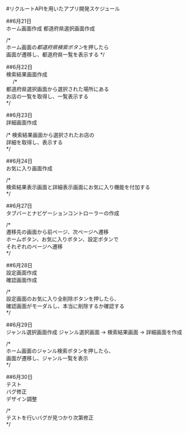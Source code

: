 #リクルートAPIを用いたアプリ開発スケジュール

##6月21日  
ホーム画面作成
都道府県選択画面作成

/*  
ホーム画面の*都道府県検索ボタン*を押したら  
画面が遷移し、都道府県一覧を表示する
*/  
  
##6月22日  
検索結果画面作成  
  　
/*   
都道府県選択画面から選択された場所にある    
お店の一覧を取得し、一覧表示する  
*/  
  
##6月23日  
詳細画面作成  
  
/*
検索結果画面から選択されたお店の  
詳細を取得し、表示する  
*/  
  
##6月24日  
お気に入り画面作成  
  
/*  
検索結果表示画面と詳細表示画面にお気に入り機能を付加する  
*/  
  
##6月27日  
タブバーとナビゲーションコントローラーの作成  
  
/*  
遷移先の画面から前ページ、次ページへ遷移  
ホームボタン、お気に入りボタン、設定ボタンで  
それぞれのページへ遷移  
*/  
  
##6月28日  
設定画面作成  
確認画面作成  
  
/*  
設定画面のお気に入り全削除ボタンを押したら、  
確認画面がモーダルし、本当に削除するか確認する  
*/  

##6月29日  
ジャンル選択画面作成 
ジャンル選択画面 → 検索結果画面 → 詳細画面を作成
  
/*  
ホーム画面のジャンル検索ボタンを押したら、  
画面が遷移し、ジャンル一覧を表示  
*/  
  
##6月30日  
テスト  
バグ修正  
デザイン調整  
  
/*  
テストを行いバグが見つかり次第修正  
*/  



